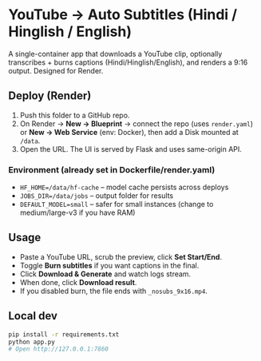 # YouTube → Auto Subtitles (Hindi / Hinglish / English)

A single-container app that downloads a YouTube clip, optionally transcribes + burns captions (Hindi/Hinglish/English), and renders a 9:16 output. Designed for Render.

## Deploy (Render)

1. Push this folder to a GitHub repo.
2. On Render → **New → Blueprint** → connect the repo (uses `render.yaml`)  
   or **New → Web Service** (env: Docker), then add a Disk mounted at `/data`.
3. Open the URL. The UI is served by Flask and uses same-origin API.

### Environment (already set in Dockerfile/render.yaml)
- `HF_HOME=/data/hf-cache`      – model cache persists across deploys
- `JOBS_DIR=/data/jobs`         – output folder for results
- `DEFAULT_MODEL=small`         – safer for small instances (change to medium/large-v3 if you have RAM)

## Usage
- Paste a YouTube URL, scrub the preview, click **Set Start/End**.
- Toggle **Burn subtitles** if you want captions in the final.
- Click **Download & Generate** and watch logs stream.
- When done, click **Download result**.
- If you disabled burn, the file ends with `_nosubs_9x16.mp4`.

## Local dev
```bash
pip install -r requirements.txt
python app.py
# Open http://127.0.0.1:7860
```
